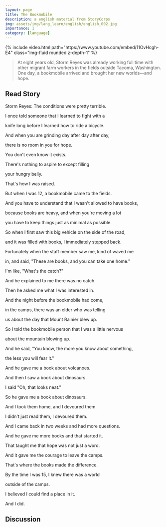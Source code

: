 ```yaml
---
layout: page
title: The Bookmobile
description: a english material from StoryCorps
img: assets/img/lang_learn/english/english_002.jpg
importance: 1
category: [language]
---
```



<div class="row mt-3">
    <div class="col-sm mt-3 mt-md-0">
        {% include video.html path="https://www.youtube.com/embed/11OvHcgh-E4" class="img-fluid rounded z-depth-1" %}
    </div>
</div>

> At eight years old, Storm Reyes was already working full time with other migrant farm workers in the fields outside Tacoma, Washington. One day, a bookmobile arrived and brought her new worlds—and hope.



## Read Story

Storm Reyes: The conditions were pretty terrible.

I once told someone that I learned to fight with a

knife long before I learned how to ride a bicycle.

And when you are grinding day after day after day,

there is no room in you for hope.

You don't even know it exists.

There's nothing to aspire to except filling

your hungry belly.

That's how I was raised.

But when I was 12, a bookmobile came to the fields.

And you have to understand that I wasn't allowed to have books,

because books are heavy, and when you're moving a lot

you have to keep things just as minimal as possible.

So when I first saw this big vehicle on the side of the road,

and it was filled with books, I immediately stepped back.

Fortunately when the staff member saw me, kind of waved me

in, and said, "These are books, and you can take one home."

I'm like, "What's the catch?"

And he explained to me there was no catch.

Then he asked me what I was interested in.

And the night before the bookmobile had come,

in the camps, there was an elder who was telling

us about the day that Mount Rainier blew up.

So I told the bookmobile person that I was a little nervous

about the mountain blowing up.

And he said, "You know, the more you know about something,

the less you will fear it."

And he gave me a book about volcanoes.

And then I saw a book about dinosaurs.

I said "Oh, that looks neat."

So he gave me a book about dinosaurs.

And I took them home, and I devoured them.

I didn't just read them, I devoured them.

And I came back in two weeks and had more questions.

And he gave me more books and that started it.

That taught me that hope was not just a word.

And it gave me the courage to leave the camps.

That's where the books made the difference.

By the time I was 15, I knew there was a world

outside of the camps.

I believed I could find a place in it.

And I did.



## Discussion







